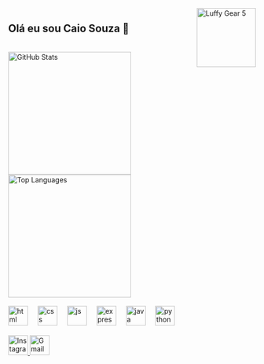 <div style="display: flex; justify-content: space-between; align-items: flex-start; flex-wrap: wrap;">

  <!-- Coluna esquerda -->
  <div style="flex: 1; min-width: 300px;">

  <h2>Olá eu sou Caio Souza 👋</h2>

  <br>

  <div>
    <img src="https://github-readme-stats.vercel.app/api?username=Kai0ult&hide_title=false&hide_rank=false&show_icons=true&include_all_commits=false&count_private=true&disable_animations=false&theme=dracula&locale=en&hide_border=true&order=1" height="250" alt="GitHub Stats"/>
    <br>
    <img src="https://github-readme-stats.vercel.app/api/top-langs?username=Kai0ult&locale=en&hide_title=false&layout=compact&card_width=320&langs_count=5&theme=dracula&hide_border=true&order=2" height="250" alt="Top Languages"/>
  </div>

  <br>

  <div>
    <img src="https://skillicons.dev/icons?i=html" height="40" alt="html" />
    <img width="12"/>
    <img src="https://skillicons.dev/icons?i=css" height="40" alt="css" />
    <img width="12"/>
    <img src="https://skillicons.dev/icons?i=js" height="40" alt="js" />
    <img width="12"/>
    <img src="https://skillicons.dev/icons?i=express" height="40" alt="express" />
    <img width="12"/>
    <img src="https://skillicons.dev/icons?i=java" height="40" alt="java" />
    <img width="12"/>
    <img src="https://skillicons.dev/icons?i=py" height="40" alt="python" />
  </div>

  <br>

  <div>
    <a href="https://www.instagram.com/caiosouza58/" target="_blank">
      <img src="https://img.shields.io/static/v1?message=Instagram&logo=instagram&label=&color=E4405F&logoColor=white&labelColor=&style=for-the-badge" height="40" alt="Instagram" />
    </a>
    <a href="mailto:caiosouzza408@gmail.com" target="_blank">
      <img src="https://img.shields.io/static/v1?message=Gmail&logo=gmail&label=&color=D14619&logoColor=white&labelColor=&style=for-the-badge" height="40" alt="Gmail" />
    </a>
  </div>

  </div>

  <!-- Imagem do Luffy à direita -->
  <div style="flex-shrink: 0; margin-left: 20px;">
    <img src="https://i.pinimg.com/originals/67/2d/e0/672de06c2843a731a5451ba547f27403.gif" style="height: 120px; object-fit: contain;" alt="Luffy Gear 5"/>
  </div>

</div>
